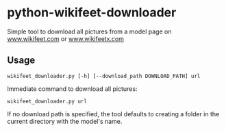 # python-wikifeet-downloader

Simple tool to download all pictures from a model page on www.wikifeet.com or www.wikifeetx.com

## Usage

```text
wikifeet_downloader.py [-h] [--download_path DOWNLOAD_PATH] url
```

Immediate command to download all pictures:

```text
wikifeet_downloader.py url
```

If no download path is specified, the tool defaults to creating a folder in the current directory with the model's name.